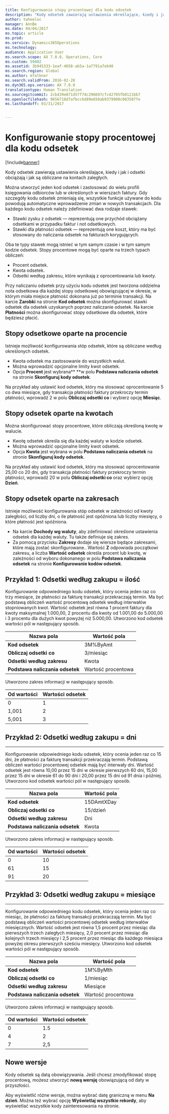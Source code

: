 ```yaml
---
title: Konfigurowanie stopy procentowej dla kodu odsetek
description: "Kody odsetek zawierają ustawienia określające, kiedy i jak i odsetki obciążają i jak są obliczane na kontach zaległych."
author: twheeloc
manager: AnnBe
ms.date: 04/04/2017
ms.topic: article
ms.prod: 
ms.service: Dynamics365Operations
ms.technology: 
audience: Application User
ms.search.scope: AX 7.0.0, Operations, Core
ms.custom: 59402
ms.assetid: 3b945333-1eaf-4658-ab5a-1a7791a7eb40
ms.search.region: Global
ms.author: mfalkner
ms.search.validFrom: 2016-02-28
ms.dyn365.ops.version: AX 7.0.0
translationtype: Human Translation
ms.sourcegitcommit: 2cb439e871d57f74c296697cfc42705fb0121bb7
ms.openlocfilehash: 9656718d7afbcc6d89e650ab9379900c083507fe
ms.lasthandoff: 03/31/2017


---
```


# <a name="set-up-interest-rates-for-an-interest-code"></a>Konfigurowanie stopy procentowej dla kodu odsetek

[!include[banner](../includes/banner.md)]


Kody odsetek zawierają ustawienia określające, kiedy i jak i odsetki obciążają i jak są obliczane na kontach zaległych.

Można utworzyć jeden kod odsetek i zastosować do wielu profili księgowania odbiorców lub w określonych w wierszach faktury. Gdy szczegóły kodu odsetek zmieniają się, wszystkie funkcje używane do kodu powodują automatyczne wprowadzenie zmian w nowych transakcjach. Dla każdego kodu odsetek należy zdefiniować dwa rodzaje stawek:
-   Stawki zysku z odsetek — reprezentują one przychód obciążany odsetkami w przypadku faktur i not odsetkowych.
-   Stawki dla płatności odsetek — reprezentują one koszt, który ma być stosowany do naliczania odsetek na fakturach korygujących.

Oba te typy stawek mogą istnieć w tym samym czasie i w tym samym kodzie odsetek. Stopy procentowe mogą być oparte na trzech typach obliczeń:
-   Procent odsetek.
-   Kwota odsetek.
-   Odsetki według zakresu, które wynikają z oprocentowania lub kwoty.

Przy naliczaniu odsetek przy użyciu kodu odsetek jest tworzona oddzielna nota odsetkowa dla każdej stopy odsetkowej obowiązującej w okresie, w którym miała miejsce płatność dokonana już po terminie transakcji. Na karcie **Zarobki** na stronie **Kod odsetek** można skonfigurować stawki odsetek dla odsetek uzyskanych poprzez naliczanie odsetek. Na karcie **Płatności** można skonfigurować stopy odsetkowe dla odsetek, które będziesz płacić.

## <a name="interest-rates-based-on-a-percentage"></a>Stopy odsetkowe oparte na procencie
Istnieje możliwość konfigurowania stóp odsetek, które są obliczane według określonych odsetek.

-   Kwota odsetek ma zastosowanie do wszystkich walut.
-   Można wprowadzić opcjonalne limity kwot odsetek.
-   Opcja **Procent** jest wybrana** **w polu **Podstawa naliczania odsetek** na stronie **Skonfiguruj kody odsetek**.

Na przykład aby ustawić kod odsetek, który ma stosować oprocentowanie 5 co dwa miesiące, gdy transakcja płatności faktury przekroczy termin płatności, wprowadź 2 w polu **Obliczaj odsetki co** i wybierz opcję **Miesiąc**.

## <a name="interest-rates-based-on-amounts"></a>Stopy odsetek oparte na kwotach
Można skonfigurować stopy procentowe, które obliczają określoną kwotę w walucie.
-   Kwotę odsetek określa się dla każdej waluty w kodzie odsetek.
-   Można wprowadzić opcjonalne limity kwot odsetek.
-   Opcja **Kwota** jest wybrana w polu **Podstawa naliczania odsetek** na stronie **Skonfiguruj kody odsetek**.

Na przykład aby ustawić kod odsetek, który ma stosować oprocentowanie 25,00 co 20 dni, gdy transakcja płatności faktury przekroczy termin płatności, wprowadź 20 w polu **Obliczaj odsetki co** oraz wybierz opcję **Dzień**.

## <a name="interest-rates-based-on-ranges"></a>Stopy odsetek oparte na zakresach
Istnieje możliwość konfigurowania stóp odsetek w zależności od kwoty zaległości, od liczby dni, o ile płatność jest opóźniona lub liczby miesięcy, o które płatność jest spóźniona.
-   Na karcie **Dochody wg waluty**, aby zdefiniować określone ustawienia odsetek dla każdej waluty. Tu także definiuje się zakres.
-   Za pomocą przycisku **Zakresy** dodaje się wiersze będące zakresami, które mają zostać skonfigurowane.. Wartość **Z** odpowiada początkowi zakresu, a liczba **Wartość odsetek** określa procent lub kwotę, w zależności od wyboru dokonanego w polu **Podstawa naliczania odsetek** na stronie **Konfigurowanie kodów odsetek**.

## <a name="example-1-interest-by-range--amount"></a>Przykład 1: Odsetki według zakupu = ilość
Konfigurowanie odpowiedniego kodu odsetek, który ocenia jeden raz co trzy miesiące, że płatności za fakturę transakcji przekraczają termin. Ma być podstawą obliczeń wartość procentową odsetek według interwałów stopniowanych kwot. Wartość odsetek jest równa 1 procent faktury dla kwoty maksymalnej 1.000,00, 2 procentu dla kwoty od 1.001,00 do 5.000,00 i 3 procentu dla dużych kwot powyżej niż 5.000,00. Utworzono kod odsetek wartości pól w następujący sposób.

| **Nazwa pola**                  | **Wartość pola** |
|---------------------------------|-----------------|
| **Kod odsetek**               | 3M%ByAmt        |
| **Obliczaj odsetki co**    | 3/miesiąc         |
| **Odsetki według zakresu**           | Kwota          |
| **Podstawa naliczania odsetek** | Wartość procentowa      |

Utworzono zakres informacji w następujący sposób.

| **Od wartości** | **Wartości odsetek** |
|----------------|--------------------|
| 0              | 1                  |
| 1,001          | 2                  |
| 5,001          | 3                  |

 
## <a name="example-2-interest-by-range--days"></a>Przykład 2: Odsetki według zakupu = dni
--------------------------------------------------

Konfigurowanie odpowiedniego kodu odsetek, który ocenia jeden raz co 15 dni, że płatności za fakturę transakcji przekraczają termin. Podstawą obliczeń wartości procentowej odsetek mają być interwały dni. Wartość odsetek jest równa 10,00 przez 15 dni w okresie pierwszych 60 dni, 15,00 przez 15 dni w okresie 61 do 90 dni i 20,00 przez 15 dni od 91 dnia i później. Utworzono kod odsetek wartości pól w następujący sposób.

| **Nazwa pola**                  | **Wartość pola** |
|---------------------------------|-----------------|
| **Kod odsetek**               | 15DAmtXDay      |
| **Obliczaj odsetki co**    | 15/dzień          |
| **Odsetki według zakresu**           | Dni            |
| **Podstawa naliczania odsetek** | Kwota          |

Utworzono zakres informacji w następujący sposób.

| **Od wartości** | **Wartości odsetek** |
|----------------|--------------------|
| 0              | 10                 |
| 61             | 15                 |
| 91             | 20                 |

 
## <a name="example-3-interest-by-range--months"></a>Przykład 3: Odsetki według zakupu = miesiące
----------------------------------------------------

Konfigurowanie odpowiedniego kodu odsetek, który ocenia jeden raz co miesiąc, że płatności za fakturę transakcji przekraczają termin. Ma być podstawą obliczeń wartości procentowej odsetek według interwałów miesięcznych. Wartość odsetek jest równa 1,5 procent przez miesiąc dla pierwszych trzech zaległych miesięcy, 2,0 procent przez miesiąc dla kolejnych trzech miesięcy i 2,5 procent przez miesiąc dla każdego miesiąca powyżej okresu pierwszych sześciu miesięcy. Utworzono kod odsetek wartości pól w następujący sposób.

| **Nazwa pola**                  | **Wartość pola** |
|---------------------------------|-----------------|
| **Kod odsetek**               | 1M%ByMth        |
| **Obliczaj odsetki co**    | 1/miesiąc         |
| **Odsetki według zakresu**           | Miesiące          |
| **Podstawa naliczania odsetek** | Wartość procentowa      |

Utworzono zakres informacji w następujący sposób.

| **Od wartości** | **Wartości odsetek** |
|----------------|--------------------|
| 0              | 1.5                |
| 4              | 2                  |
| 7              | 2,5                |

## <a name="new-versions"></a>Nowe wersje
Kody odsetek są datą obowiązywania. Jeśli chcesz zmodyfikować stopę procentową, możesz utworzyć **nową wersję** obowiązującą od daty w przyszłości.

Aby wyświetlić różne wersje, można wybrać datę graniczną w menu **Na dzień**. Można też wybrać opcję **Wyświetlaj wszystkie rekordy**, aby wyświetlać wszystkie kody zainteresowania na stronie.




